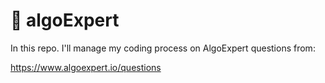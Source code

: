 # 🌟 algoExpert 
In this repo. I'll manage my coding process on AlgoExpert questions from:


https://www.algoexpert.io/questions
